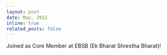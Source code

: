 ```yaml
---
layout: post
date: May, 2022
inline: true
related_posts: false
---
```

Joined as Core Member at EBSB (Ek Bharat Shrestha Bharat)!